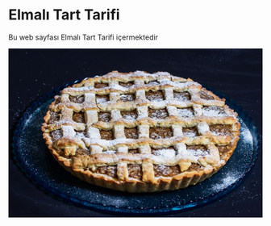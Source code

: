 # Elmalı Tart Tarifi

Bu web sayfası Elmalı Tart Tarifi içermektedir

![elmalı turta](img/elmali-turta-tarifi-son.jpg)


